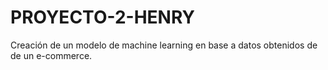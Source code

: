 # PROYECTO-2-HENRY
Creación de un modelo de machine learning en base a datos obtenidos de de un e-commerce.
